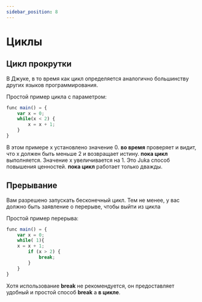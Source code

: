 ```yaml
---
sidebar_position: 8
---
```


# Циклы

## Цикл прокрутки

В Джуке, в то время как цикл определяется аналогично большинству других языков программирования.

Простой пример цикла с параметром:

```jsx
func main() = {
    var x = 0;
    while(x < 2) {
        x = x + 1;
    }
}
```

В этом примере x установлено значение 0. **во время** проверяет и видит, что x должен быть меньше 2 и возвращает истину. **пока цикл** выполняется. Значение х увеличивается на 1. Это Juka способ повышения ценностей. **пока цикл** работает только дважды.

## Прерывание
Вам разрешено запускать бесконечный цикл. Тем не менее, у вас должно быть заявление о перерыве, чтобы выйти из цикла

Простой пример перерыва:

```jsx
func main() = {
    var x = 0;
    while( 1){
    x = x + 1;
        if (x > 2) {
            break;
        }
    }
}
```

Хотя использование **break** не рекомендуется, он предоставляет удобный и простой способ **break** a **в цикле**.